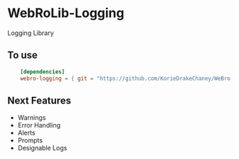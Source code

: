 
# WebRoLib-Logging
Logging Library

## To use
```  toml
    [dependencies]
    webro-logging = { git = "https://github.com/KorieDrakeChaney/WeBro-Lib/new/main/webro-logging", branch = "main" }
```


## Next Features
- Warnings
- Error Handling
- Alerts
- Prompts
- Designable Logs

